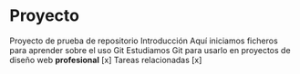 # Proyecto # 
Proyecto de prueba de repositorio 
Introducción 
Aquí iniciamos ficheros para aprender sobre el uso Git 
Estudiamos Git para usarlo en proyectos de diseño web **profesional** 
[x] Tareas relacionadas [x] 
